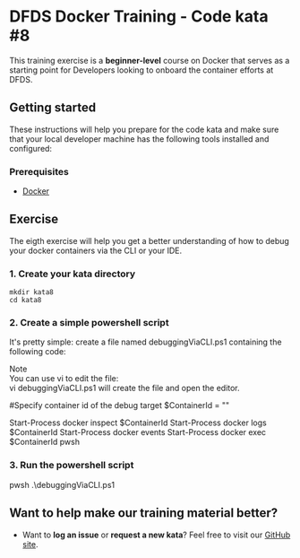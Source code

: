 DFDS Docker Training - Code kata #8
======================================

This training exercise is a **beginner-level** course on Docker that serves as a starting point for Developers looking to onboard the container efforts at DFDS. 


## Getting started
These instructions will help you prepare for the code kata and make sure that your local developer machine has the following tools installed and configured:


### Prerequisites
* [Docker](https://www.docker.com/get-started)


## Exercise
The eigth exercise will help you get a better understanding of how to debug your docker containers via the CLI or your IDE.

### 1. Create your kata directory
`mkdir kata8`<br/>
`cd kata8`

### 2. Create a simple powershell script
It's pretty simple: create a file named debuggingViaCLI.ps1 containing the following code:

Note <br/> You can use vi to edit the file: <br/> vi debuggingViaCLI.ps1 will create the file and open the editor.

#Specify container id of the debug target
$ContainerId = ""

Start-Process docker inspect $ContainerId
Start-Process docker logs $ContainerId
Start-Process docker events
Start-Process docker exec $ContainerId pwsh

### 3. Run the powershell script
pwsh .\debuggingViaCLI.ps1

## Want to help make our training material better?

 * Want to **log an issue** or **request a new kata**? Feel free to visit our [GitHub site](https://github.com/dfds/ded-dojo/issues).
 